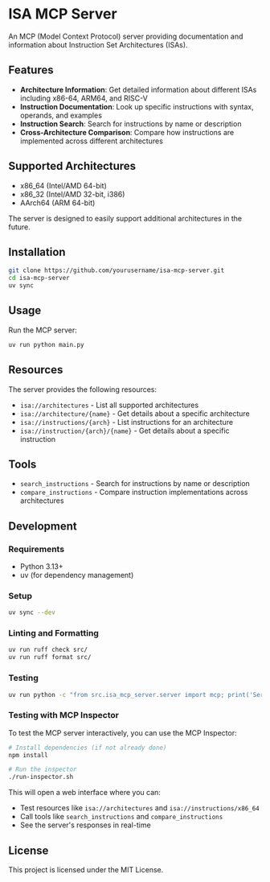 # ISA MCP Server

An MCP (Model Context Protocol) server providing documentation and information about Instruction Set Architectures (ISAs).

## Features

- **Architecture Information**: Get detailed information about different ISAs including x86-64, ARM64, and RISC-V
- **Instruction Documentation**: Look up specific instructions with syntax, operands, and examples
- **Instruction Search**: Search for instructions by name or description
- **Cross-Architecture Comparison**: Compare how instructions are implemented across different architectures

## Supported Architectures

- x86_64 (Intel/AMD 64-bit)
- x86_32 (Intel/AMD 32-bit, i386)
- AArch64 (ARM 64-bit)

The server is designed to easily support additional architectures in the future.

## Installation

```bash
git clone https://github.com/yourusername/isa-mcp-server.git
cd isa-mcp-server
uv sync
```

## Usage

Run the MCP server:

```bash
uv run python main.py
```

## Resources

The server provides the following resources:

- `isa://architectures` - List all supported architectures
- `isa://architecture/{name}` - Get details about a specific architecture
- `isa://instructions/{arch}` - List instructions for an architecture
- `isa://instruction/{arch}/{name}` - Get details about a specific instruction

## Tools

- `search_instructions` - Search for instructions by name or description
- `compare_instructions` - Compare instruction implementations across architectures

## Development

### Requirements

- Python 3.13+
- uv (for dependency management)

### Setup

```bash
uv sync --dev
```

### Linting and Formatting

```bash
uv run ruff check src/
uv run ruff format src/
```

### Testing

```bash
uv run python -c "from src.isa_mcp_server.server import mcp; print('Server imported successfully')"
```

### Testing with MCP Inspector

To test the MCP server interactively, you can use the MCP Inspector:

```bash
# Install dependencies (if not already done)
npm install

# Run the inspector
./run-inspector.sh
```

This will open a web interface where you can:
- Test resources like `isa://architectures` and `isa://instructions/x86_64`
- Call tools like `search_instructions` and `compare_instructions`
- See the server's responses in real-time

## License

This project is licensed under the MIT License.
